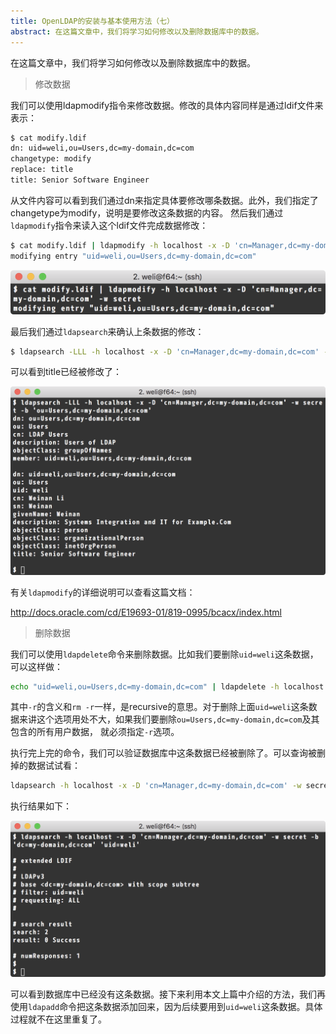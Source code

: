 ```yaml
---
title: OpenLDAP的安装与基本使用方法（七）
abstract: 在这篇文章中，我们将学习如何修改以及删除数据库中的数据。
---
```




在这篇文章中，我们将学习如何修改以及删除数据库中的数据。

> 修改数据

我们可以使用ldapmodify指令来修改数据。修改的具体内容同样是通过ldif文件来表示：

```bash
$ cat modify.ldif
dn: uid=weli,ou=Users,dc=my-domain,dc=com
changetype: modify
replace: title
title: Senior Software Engineer
```

从文件内容可以看到我们通过dn来指定具体要修改哪条数据。此外，我们指定了changetype为modify，说明是要修改这条数据的内容。
然后我们通过`ldapmodify`指令来读入这个ldif文件完成数据修改：

```bash
$ cat modify.ldif | ldapmodify -h localhost -x -D 'cn=Manager,dc=my-domain,dc=com' -w secret
modifying entry "uid=weli,ou=Users,dc=my-domain,dc=com"
```

![](https://raw.githubusercontent.com/liweinan/blogpicbackup/master/data/iTerm2ScreenSnapz016.8592e7d368884665804ee7aa764593e2.png)

最后我们通过`ldapsearch`来确认上条数据的修改：

```bash
$ ldapsearch -LLL -h localhost -x -D 'cn=Manager,dc=my-domain,dc=com' -w secret -b 'ou=Users,dc=my-domain,dc=com'
```

可以看到title已经被修改了：

![](https://raw.githubusercontent.com/liweinan/blogpicbackup/master/data/iTerm2ScreenSnapz017.d64139bf1f5441f1877a4d67aa2e8cdf.png)

有关`ldapmodify`的详细说明可以查看这篇文档：

http://docs.oracle.com/cd/E19693-01/819-0995/bcacx/index.html

> 删除数据

我们可以使用`ldapdelete`命令来删除数据。比如我们要删除`uid=weli`这条数据，可以这样做：

```bash
echo "uid=weli,ou=Users,dc=my-domain,dc=com" | ldapdelete -h localhost -x -D 'cn=Manager,dc=my-domain,dc=com' -w secret -r
```

其中`-r`的含义和`rm -r`一样，是recursive的意思。对于删除上面`uid=weli`这条数据来讲这个选项用处不大，如果我们要删除`ou=Users,dc=my-domain,dc=com`及其包含的所有用户数据， 就必须指定`-r`选项。

执行完上完的命令，我们可以验证数据库中这条数据已经被删除了。可以查询被删掉的数据试试看：

```bash
ldapsearch -h localhost -x -D 'cn=Manager,dc=my-domain,dc=com' -w secret -b 'dc=my-domain,dc=com' 'uid=weli'
```

执行结果如下：

![](https://raw.githubusercontent.com/liweinan/blogpicbackup/master/data/iTerm2ScreenSnapz019.7549dcc418d945b18e420912c8383ecc.png)

可以看到数据库中已经没有这条数据。接下来利用本文上篇中介绍的方法，我们再使用`ldapadd`命令把这条数据添加回来，因为后续要用到`uid=weli`这条数据。具体过程就不在这里重复了。

